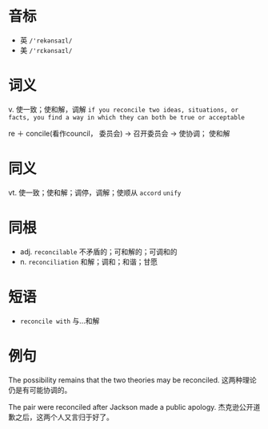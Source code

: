 # 音标

- 英 `/'rekənsaɪl/`
- 美 `/'rɛkənsaɪl/`

# 词义

v. 使一致；使和解，调解
`if you reconcile two ideas, situations, or facts, you find a way in which they can both be true or acceptable`



re ＋ concile(看作council， 委员会) → 召开委员会 → 使协调； 使和解

# 同义

vt. 使一致；使和解；调停，调解；使顺从
`accord` `unify`

# 同根

- adj. `reconcilable` 不矛盾的；可和解的；可调和的
- n. `reconciliation` 和解；调和；和谐；甘愿

# 短语

- `reconcile with` 与…和解

# 例句

The possibility remains that the two theories may be reconciled.
这两种理论仍是有可能协调的。

The pair were reconciled after Jackson made a public apology.
杰克逊公开道歉之后，这两个人又言归于好了。


